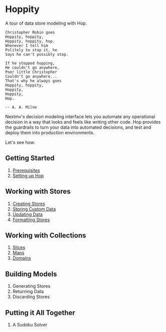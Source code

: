 # Hoppity

A tour of data store modeling with Hop.

```
Christopher Robin goes
Hoppity, hoppity,
Hoppity, hoppity, hop.
Whenever I tell him
Politely to stop it, he
Says he can't possibly stop.

If he stopped hopping,
He couldn't go anywhere,
Poor little Christopher
Couldn't go anywhere...
That's why he always goes
Hoppity, hoppity,
Hoppity,
Hoppity,
Hop.

-- A. A. Milne
```

Nextmv's decision modeling interface lets you automate any operational decision 
in a way that looks and feels like writing other code. Hop provides the 
guardrails to turn your data into automated decisions, and test and deploy them 
into production environments.

Let's see how.

## Getting Started

1. [Prerequisites](getting-started/prerequisites.md)
1. [Setting up Hop](getting-started/setting-up-hop.md)

## Working with Stores

1. [Creating Stores](working-with-stores/creating-stores.md)
1. [Storing Custom Data](working-with-stores/storing-custom-data.md)
1. [Updating Data](working-with-stores/updating-data.md)
1. [Formatting Stores](working-with-stores/formatting-stores.md)

## Working with Collections

1. [Slices](working-with-collections/slices.md)
1. [Maps](working-with-collections/maps.md)
1. [Domains](working-with-collections/domains.md)

## Building Models

1. Generating Stores
1. Returning Data
1. Discarding Stores

## Putting it All Together

1. A Sudoku Solver
